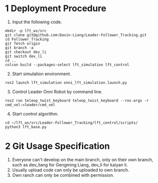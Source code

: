 # 1 Deployment Procedure
1. Input the following code.
```
mkdir -p lft_ws/src
git clone git@github.com:Davin-Liang/Leader-Follower_Tracking.git
cd Follower_Tracking
git fetch origin
git branch -a
git checkout dev_li
git switch dev_li
cd ..
colcon build --packages-select lft_simulation lft_control
```
2. Start simulation environment.
```
ros2 launch lft_simulation onni_lft_simulation.launch.py
```
3. Control Leader Onni Robot by command line.
```
ros2 run teleop_twist_keyboard teleop_twist_keyboard --ros-args -r cmd_vel:=leader/cmd_vel
```
4. Start control algorithm.
``` 
cd ~/lft_ws/src/Leader-Follower_Tracking/lft_control/scripts/
python3 lft_base.py
```

# 2 Git Usage Specification
1. Everyone can't develop on the main branch, only on their own branch, such as dev_liang for Gengming Liang, dev_li for kaiyan li.
2. Usually upload code can only be uploaded to own branch. 
3. Own ranch can only be combined with permission.
